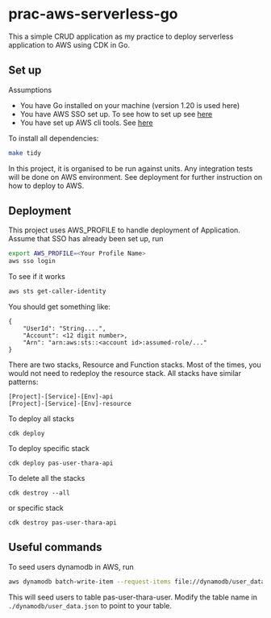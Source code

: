 # prac-aws-serverless-go


This a simple CRUD application as my practice to deploy serverless application to AWS using CDK in Go.

## Set up 

Assumptions
- You have Go installed on your machine (version 1.20 is used here) 
- You have AWS SSO set up. To see how to set up see [here](https://docs.aws.amazon.com/singlesignon/latest/userguide/getting-started.html)
- You have set up AWS cli tools. See [here](https://docs.aws.amazon.com/cli/latest/userguide/getting-started-install.html)

To install all dependencies:
```bash
make tidy
```

In this project, it is organised to be run against units. Any integration tests will be done on AWS environment. See deployment for further instruction on how to deploy to AWS.

## Deployment

This project uses AWS_PROFILE to handle deployment of Application. Assume that SSO has already been set up, run

```bash
export AWS_PROFILE=<Your Profile Name>
aws sso login
```

To see if it works
```bash
aws sts get-caller-identity
```
You should get something like:
```
{
    "UserId": "String....",
    "Account": <12 digit number>,
    "Arn": "arn:aws:sts::<account id>:assumed-role/..."
}
```

There are two stacks, Resource and Function stacks. Most of the times, you would not need to redeploy the resource stack. All stacks have similar patterns:
```
[Project]-[Service]-[Env]-api
[Project]-[Service]-[Env]-resource
```

To deploy all stacks
```
cdk deploy 
```

To deploy specific stack
```
cdk deploy pas-user-thara-api
```

To delete all the stacks
```
cdk destroy --all
```
or specific stack
```
cdk destroy pas-user-thara-api
```

## Useful commands

To seed users dynamodb in AWS, run
```bash
aws dynamodb batch-write-item --request-items file://dynamodb/user_data.json
```
This will seed users to table pas-user-thara-user. Modify the table name in `./dynamodb/user_data.json` to point to your table.

